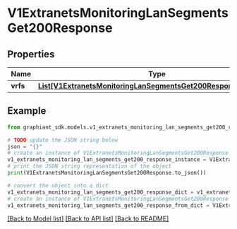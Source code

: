 # V1ExtranetsMonitoringLanSegmentsGet200Response


## Properties

Name | Type | Description | Notes
------------ | ------------- | ------------- | -------------
**vrfs** | [**List[V1ExtranetsMonitoringLanSegmentsGet200ResponseVrfsInner]**](V1ExtranetsMonitoringLanSegmentsGet200ResponseVrfsInner.md) |  | [optional] 

## Example

```python
from graphiant_sdk.models.v1_extranets_monitoring_lan_segments_get200_response import V1ExtranetsMonitoringLanSegmentsGet200Response

# TODO update the JSON string below
json = "{}"
# create an instance of V1ExtranetsMonitoringLanSegmentsGet200Response from a JSON string
v1_extranets_monitoring_lan_segments_get200_response_instance = V1ExtranetsMonitoringLanSegmentsGet200Response.from_json(json)
# print the JSON string representation of the object
print(V1ExtranetsMonitoringLanSegmentsGet200Response.to_json())

# convert the object into a dict
v1_extranets_monitoring_lan_segments_get200_response_dict = v1_extranets_monitoring_lan_segments_get200_response_instance.to_dict()
# create an instance of V1ExtranetsMonitoringLanSegmentsGet200Response from a dict
v1_extranets_monitoring_lan_segments_get200_response_from_dict = V1ExtranetsMonitoringLanSegmentsGet200Response.from_dict(v1_extranets_monitoring_lan_segments_get200_response_dict)
```
[[Back to Model list]](../README.md#documentation-for-models) [[Back to API list]](../README.md#documentation-for-api-endpoints) [[Back to README]](../README.md)


